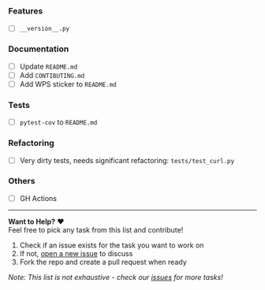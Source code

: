 ### Features
- [ ] `__version__.py`

### Documentation
- [ ] Update `README.md`
- [ ] Add `CONTIBUTING.md`
- [ ] Add WPS sticker to `README.md`

### Tests
- [ ] `pytest-cov` to `README.md`

### Refactoring
- [ ] Very dirty tests, needs significant refactoring: `tests/test_curl.py`

### Others
- [ ] GH Actions

---

**Want to Help?** ❤️  
Feel free to pick any task from this list and contribute!  
1. Check if an issue exists for the task you want to work on
2. If not, [open a new issue](https://github.com/imtoopunkforyou/curlifier/issues/new) to discuss
3. Fork the repo and create a pull request when ready

*Note: This list is not exhaustive - check our [issues](https://github.com/imtoopunkforyou/curlifier/issues) for more tasks!*